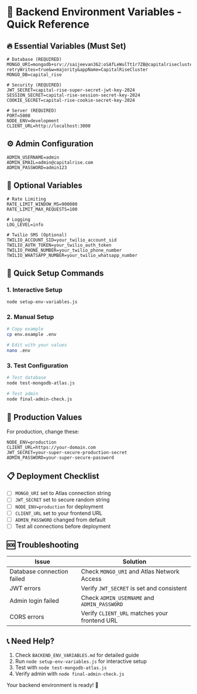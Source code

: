 # 🚀 Backend Environment Variables - Quick Reference

## 🔥 **Essential Variables (Must Set)**

```env
# Database (REQUIRED)
MONGO_URI=mongodb+srv://saijeevan362:oSAfLeWulTt1r7ZB@capitalrisecluster.fauhhu9.mongodb.net/capital_rise?retryWrites=true&w=majority&appName=CapitalRiseCluster
MONGO_DB=capital_rise

# Security (REQUIRED)
JWT_SECRET=capital-rise-super-secret-jwt-key-2024
SESSION_SECRET=capital-rise-session-secret-key-2024
COOKIE_SECRET=capital-rise-cookie-secret-key-2024

# Server (REQUIRED)
PORT=5000
NODE_ENV=development
CLIENT_URL=http://localhost:3000
```

## ⚙️ **Admin Configuration**

```env
ADMIN_USERNAME=admin
ADMIN_EMAIL=admin@capitalrise.com
ADMIN_PASSWORD=admin123
```

## 📱 **Optional Variables**

```env
# Rate Limiting
RATE_LIMIT_WINDOW_MS=900000
RATE_LIMIT_MAX_REQUESTS=100

# Logging
LOG_LEVEL=info

# Twilio SMS (Optional)
TWILIO_ACCOUNT_SID=your_twilio_account_sid
TWILIO_AUTH_TOKEN=your_twilio_auth_token
TWILIO_PHONE_NUMBER=your_twilio_phone_number
TWILIO_WHATSAPP_NUMBER=your_twilio_whatsapp_number
```

## 🚀 **Quick Setup Commands**

### 1. **Interactive Setup**
```bash
node setup-env-variables.js
```

### 2. **Manual Setup**
```bash
# Copy example
cp env.example .env

# Edit with your values
nano .env
```

### 3. **Test Configuration**
```bash
# Test database
node test-mongodb-atlas.js

# Test admin
node final-admin-check.js
```

## 🔧 **Production Values**

For production, change these:
```env
NODE_ENV=production
CLIENT_URL=https://your-domain.com
JWT_SECRET=your-super-secure-production-secret
ADMIN_PASSWORD=your-super-secure-password
```

## 📋 **Deployment Checklist**

- [ ] `MONGO_URI` set to Atlas connection string
- [ ] `JWT_SECRET` set to secure random string
- [ ] `NODE_ENV=production` for deployment
- [ ] `CLIENT_URL` set to your frontend URL
- [ ] `ADMIN_PASSWORD` changed from default
- [ ] Test all connections before deployment

## 🆘 **Troubleshooting**

| Issue | Solution |
|-------|----------|
| Database connection failed | Check `MONGO_URI` and Atlas Network Access |
| JWT errors | Verify `JWT_SECRET` is set and consistent |
| Admin login failed | Check `ADMIN_USERNAME` and `ADMIN_PASSWORD` |
| CORS errors | Verify `CLIENT_URL` matches your frontend URL |

## 📞 **Need Help?**

1. Check `BACKEND_ENV_VARIABLES.md` for detailed guide
2. Run `node setup-env-variables.js` for interactive setup
3. Test with `node test-mongodb-atlas.js`
4. Verify admin with `node final-admin-check.js`

Your backend environment is ready! 🎉
